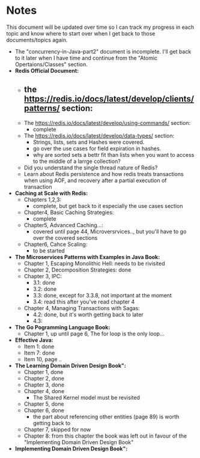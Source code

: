 # Notes
This document will be updated over time so I can track my progress in each topic and know where to start over when I get back to those documents/topics again.
- The "concurrency-in-Java-part2" document is incomplete. I'll get back to it later when I have time and continue from the "Atomic Opertaions/Classes" section.
- **Redis Official Document:**
    - the https://redis.io/docs/latest/develop/clients/patterns/ section:
        - 
    - The https://redis.io/docs/latest/develop/using-commands/ section:
        - complete
    - The https://redis.io/docs/latest/develop/data-types/ section:
        - Strings, lists, sets and Hashes were covered.
        - go over the use cases for field expiration in hashes.
        - why are sorted sets a bettr fit than lists when you want to access to the middle of a larrge collection?
    - Did you understand the single thread nature of Redis?
    - Learn about Redis persistence and how redis treats transactions when using AOF, and recovery after a partial execution of transaction
- **Caching at Scale with Redis:**
    - Chapters 1,2,3:
        - complete, but get back to it especially the use cases section
    - Chapter4, Basic Caching Strategies:
        - complete
    - Chapter5, Advanced Caching...:
        - covered until page 44, Microversrvices.., but you'll have to go over the covered sections
    - Chapter6, Cahce Scaling:
        - to be started
- **The Microservices Patterns with Examples in Java Book:**
    - Chapter 1, Escaping Monolithic Hell: needs to be rivisited
    - Chapter 2, Decomposition Strategies: done
    - Chapter 3, IPC:
        - 3.1: done
        - 3.2: done
        - 3.3: done, except for 3.3.8, not important at the moment
        - 3.4: read this after you've read chapter 4
    - Chapter 4, Managing Transactions with Sagas:
        - 4.2: done, but it's worth getting back to later
        - 4.3:
- **The Go Pogramming Language Book:**
    - Chapter 1, up until page 6, The for loop is the only loop...
- **Effective Java:**
    - Item 1: done
    - Item 7: done
    - Item 10, page ..
- **The Learning Domain Driven Design Book":**
    - Chapter 1, done
    - Chapter 2, done
    - Chapter 3, done
    - Chapter 4, done
        - The Shared Kernel model must be revisited
    - Chapter 5, done
    - Chapter 6, done
        - the part about referencing other entities (page 89) is worth getting back to
    - Chapter 7, skipped for now
    - Chapter 8: from this chapter the book was left out in favour of the "Implementing Domain Driven Design Book"
- **Implementing Domain Driven Design Book":**

